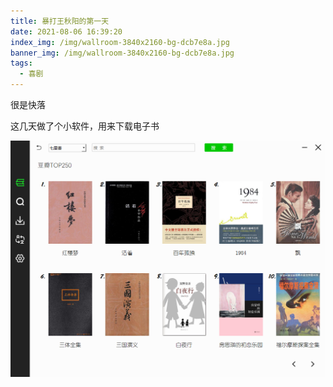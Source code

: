 ```yaml
---
title: 暴打王秋阳的第一天
date: 2021-08-06 16:39:20
index_img: /img/wallroom-3840x2160-bg-dcb7e8a.jpg
banner_img: /img/wallroom-3840x2160-bg-dcb7e8a.jpg
tags:
  - 喜剧
---
```




很是快落
<!-- more -->

这几天做了个小软件，用来下载电子书

![主界面](/img/ui.png)



